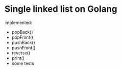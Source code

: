 # Single linked list on Golang
implemented:
- popBack()
- popFront()
- pushBack()
- pusnFront()
- reverse()
- print()
- some tests